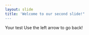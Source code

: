 ```yaml
---
layout: slide
title: 'Welcome to our second slide!"
---
```

Your test
Use the left arrow to go back!
